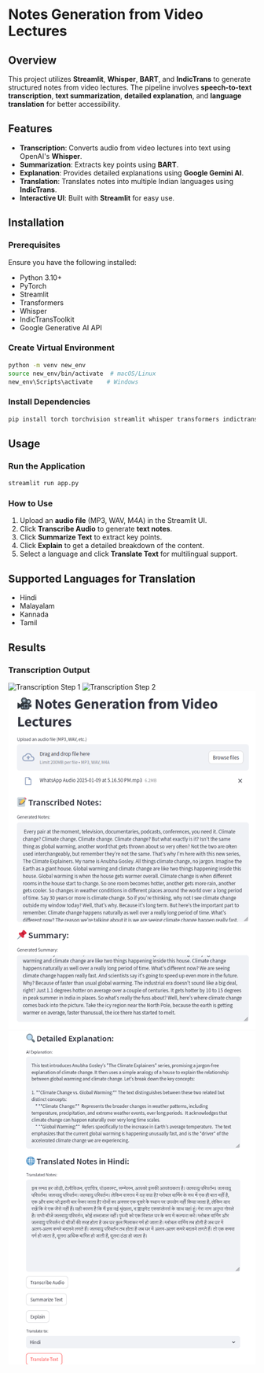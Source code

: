 # Notes Generation from Video Lectures

## Overview
This project utilizes **Streamlit**, **Whisper**, **BART**, and **IndicTrans** to generate structured notes from video lectures. The pipeline involves **speech-to-text transcription**, **text summarization**, **detailed explanation**, and **language translation** for better accessibility.

## Features
- **Transcription**: Converts audio from video lectures into text using OpenAI's **Whisper**.
- **Summarization**: Extracts key points using **BART**.
- **Explanation**: Provides detailed explanations using **Google Gemini AI**.
- **Translation**: Translates notes into multiple Indian languages using **IndicTrans**.
- **Interactive UI**: Built with **Streamlit** for easy use.

## Installation
### Prerequisites
Ensure you have the following installed:
- Python 3.10+
- PyTorch
- Streamlit
- Transformers
- Whisper
- IndicTransToolkit
- Google Generative AI API


### Create Virtual Environment 
```sh
python -m venv new_env
source new_env/bin/activate  # macOS/Linux
new_env\Scripts\activate    # Windows
```

### Install Dependencies
```sh
pip install torch torchvision streamlit whisper transformers indictrans-toolkit google-generativeai
```

## Usage
### Run the Application
```sh
streamlit run app.py
```
### How to Use
1. Upload an **audio file** (MP3, WAV, M4A) in the Streamlit UI.
2. Click **Transcribe Audio** to generate **text notes**.
3. Click **Summarize Text** to extract key points.
4. Click **Explain** to get a detailed breakdown of the content.
5. Select a language and click **Translate Text** for multilingual support.

## Supported Languages for Translation
- Hindi
- Malayalam
- Kannada
- Tamil
## Results

### Transcription Output
![Transcription Step 1](https://user-images.githubusercontent.com/your-image.png)
![Transcription Step 2](https://user-images.githubusercontent.com/your-image2.png)
![Transcription Step 1](images/1.png)
![Transcription Step 2](images/2.png)



